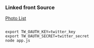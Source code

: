 


### Linked front Source
[Photo List](https://github.com/naoi109/creation0216)

```

export TW_OAUTH_KEY=twitter_key  
export TW_OAUTH_SECRET=twitter_secret
node app.js 

```